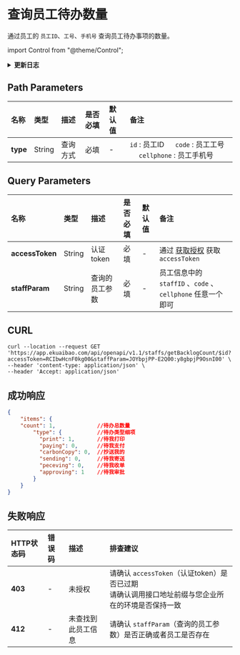 # 查询员工待办数量
通过员工的 `员工ID`、`工号`、`手机号` 查询员工待办事项的数量。

import Control from "@theme/Control";

<Control
method="GET"
url="/api/openapi/v1.1/staffs/getBacklogCount/$`type`"
/>

<details>
  <summary><b>更新日志</b></summary>
  <div>

  [**1.2.0**](/docs/open-api/notice/update-log#120) -> 🚀 接口升级 `v1.1` 版本，新增了响应数据中返回详细待办类型及数量。<br/>

  </div>
</details>

## Path Parameters

| 名称 | 类型 | 描述 | 是否必填 | 默认值 | 备注 |
| :--- | :--- | :--- | :--- |:--- | :--- |
| **type** | String | 查询方式 | 必填 | - | `id` : 员工ID &emsp; `code` : 员工工号 &emsp; `cellphone` : 员工手机号 |

## Query Parameters

| 名称 | 类型 | 描述 | 是否必填 | 默认值 | 备注 |
| :--- | :--- | :--- | :--- |:--- | :--- |
| **accessToken** | String  | 认证token	   | 必填 | - | 通过 [获取授权](/docs/open-api/getting-started/auth) 获取 `accessToken` |
| **staffParam**  | String  | 查询的员工参数  | 必填 | - | 员工信息中的 `staffID` 、`code` 、`cellphone` 任意一个即可 | 

## CURL
```shell
curl --location --request GET 'https://app.ekuaibao.com/api/openapi/v1.1/staffs/getBacklogCount/$id?accessToken=RCIbwHcnF0kg00&staffParam=JOYbpjPP-E2Q00:y8gbpjP9OsnI00' \
--header 'content-type: application/json' \
--header 'Accept: application/json'
```

## 成功响应
```json
{
    "items": {
    "count": 1,             //待办总数量
        "type": {           //待办类型细项
          "print": 1,       //待我打印
          "paying": 0,      //待我支付
          "carbonCopy": 0,  //抄送我的
          "sending": 0,     //待我寄送
          "peceving": 0,    //待我收单
          "approving": 1    //待我审批
        }
    }
}
```

## 失败响应
| HTTP状态码 | 错误码 | 描述 | 排查建议 |
| :--- | :--- | :--- | :--- |
| **403** | - | 未授权 | 请确认 `accessToken`（认证token）是否已过期<br/>请确认调用接口地址前缀与您企业所在的环境是否保持一致 | 
| **412** | - | 未查找到此员工信息 | 请确认 `staffParam`（查询的员工参数）是否正确或者员工是否存在 | 

